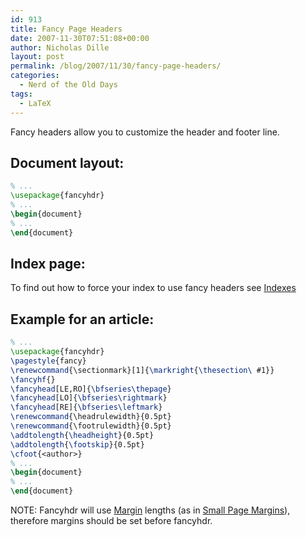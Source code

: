 ```yaml
---
id: 913
title: Fancy Page Headers
date: 2007-11-30T07:51:08+00:00
author: Nicholas Dille
layout: post
permalink: /blog/2007/11/30/fancy-page-headers/
categories:
  - Nerd of the Old Days
tags:
  - LaTeX
---
```

Fancy headers allow you to customize the header and footer line.<!--more-->

## Document layout:

```latex
% ...
\usepackage{fancyhdr}
% ...
\begin{document}
% ...
\end{document}
```

## Index page:

To find out how to force your index to use fancy headers see [Indexes](/blog/2007/11/30/index/)

## Example for an article:

```latex
% ...
\usepackage{fancyhdr}
\pagestyle{fancy}
\renewcommand{\sectionmark}[1]{\markright{\thesection\ #1}}
\fancyhf{}
\fancyhead[LE,RO]{\bfseries\thepage}
\fancyhead[LO]{\bfseries\rightmark}
\fancyhead[RE]{\bfseries\leftmark}
\renewcommand{\headrulewidth}{0.5pt}
\renewcommand{\footrulewidth}{0.5pt}
\addtolength{\headheight}{0.5pt}
\addtolength{\footskip}{0.5pt}
\cfoot{<author>}
% ...
\begin{document}
% ...
\end{document}
```

NOTE: Fancyhdr will use [Margin](/blog/2007/11/30/page-margins/) lengths (as in [Small Page Margins](/blog/2007/11/30/small-page-margins/)), therefore margins should be set before fancyhdr.